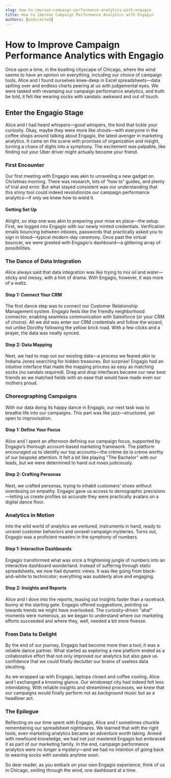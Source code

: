 ```yaml
---
slug: how-to-improve-campaign-performance-analytics-with-engagio
title: How to Improve Campaign Performance Analytics with Engagio
authors: [undirected]
---
```



# How to Improve Campaign Performance Analytics with Engagio

Once upon a time, in the bustling cityscape of Chicago, where the wind seems to have an opinion on everything, including our choice of campaign tools, Alice and I found ourselves knee-deep in Excel spreadsheets—data spilling over and endless charts peering at us with judgemental eyes. We were tasked with revamping our campaign performance analytics, and truth be told, it felt like wearing socks with sandals: awkward and out of touch.

## Enter the Engagio Stage

Alice and I had heard whispers—good whispers, the kind that tickle your curiosity. Okay, maybe they were more like shouts—with everyone in the coffee shops around talking about Engagio, the latest avenger in marketing analytics. It came on the scene with promises of organization and insight, turning a chaos of digits into a symphony. The excitement was palpable, like finding out your Uber driver might actually become your friend.

### First Encounter

Our first meeting with Engagio was akin to unraveling a new gadget on Christmas morning. There was research, lots of “how to” guides, and plenty of trial and error. But what stayed consistent was our understanding that this shiny tool could indeed revolutionize our campaign performance analytics—if only we knew how to wield it.

#### Getting Set Up

Alright, so step one was akin to preparing your mise en place—the setup. First, we logged into Engagio with our newly minted credentials. Verification emails bouncing between inboxes, passwords that practically asked you to sign in blood—typical modern-day ceremony. Once past the virtual bouncer, we were greeted with Engagio's dashboard—a glittering array of possibilities.

### The Dance of Data Integration

Alice always said that data integration was like trying to mix oil and water—sticky and messy, with a hint of drama. With Engagio, however, it was more of a waltz. 

#### Step 1: Connect Your CRM

The first dance step was to connect our Customer Relationship Management system. Engagio feels like the friendly neighborhood connector, enabling seamless communication with Salesforce (or your CRM of choice). All we did was enter our CRM credentials and follow the wizard, not unlike Dorothy following the yellow brick road. With a few clicks and a prayer, the data was neatly synced.

#### Step 2: Data Mapping

Next, we had to map out our existing data—a process we feared akin to Indiana Jones searching for hidden treasures. But surprise! Engagio had an intuitive interface that made the mapping process as easy as matching socks (no sandals required). Drag and drop interfaces became our new best friends as we matched fields with an ease that would have made even our mothers proud.

### Choreographing Campaigns

With our data doing its happy dance in Engagio, our next task was to breathe life into our campaigns. This part was like jazz—structured, yet open to improvisation.

#### Step 1: Define Your Focus

Alice and I spent an afternoon defining our campaign focus, supported by Engagio’s thorough account-based marketing framework. The platform encouraged us to identify our top accounts—the crème de la crème worthy of our bespoke attention. It felt a bit like playing "The Bachelor" with our leads, but we were determined to hand out roses judiciously.

#### Step 2: Crafting Personas

Next, we crafted personas, trying to inhabit customers’ shoes without overdosing on empathy. Engagio gave us access to demographic precisions—letting us create profiles so accurate they were practically avatars on a digital dance floor.

### Analytics in Motion

Into the wild world of analytics we ventured, instruments in hand, ready to unravel customer behaviors and unravel campaign mysteries. Turns out, Engagio was a proficient maestro in the symphony of numbers.

#### Step 1: Interactive Dashboards

Engagio transformed what was once a frightening jungle of numbers into an interactive dashboard wonderland. Instead of suffering through static spreadsheets, we now had dynamic views. It was like going from black-and-white to technicolor; everything was suddenly alive and engaging.

#### Step 2: Insights and Reports

Alice and I dove into the reports, teasing out insights faster than a racetrack bunny at the starting gate. Engagio offered suggestions, pointing us towards trends we might have overlooked. The curiosity-driven “aha!” moments were numerous, as we began to understand where our marketing efforts succeeded and where they, well, needed a bit more finesse.

### From Data to Delight

By the end of our journey, Engagio had become more than a tool; it was a reliable dance partner. What started as exploring a new platform ended as a collaborative effort that not only improved our analytics but also gave us confidence that we could finally declutter our brains of useless data sleuthing.

As we wrapped up with Engagio, laptops closed and coffee cooling, Alice and I exchanged a knowing glance. Our windswept city had indeed felt less intimidating. With reliable insights and streamlined processes, we knew that our campaigns would finally perform not as background music but as a headliner act.

### The Epilogue

Reflecting on our time spent with Engagio, Alice and I sometimes chuckle remembering our spreadsheet nightmares. We learned that with the right tools, even marketing analytics became an adventure worth taking. Armed with newfound knowledge, we had not just mastered Engagio but embraced it as part of our marketing family. In the end, campaign performance analytics were no longer a mystery—and we had no intention of going back to wearing socks with sandals anytime soon.

So dear reader, as you embark on your own Engagio experience, think of us in Chicago, smiling through the wind, one dashboard at a time.
```
